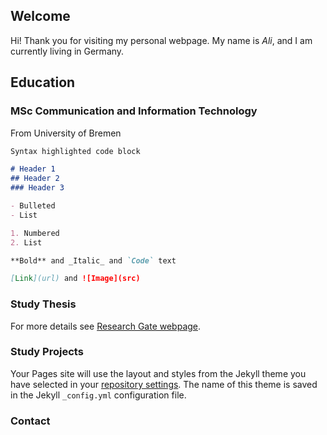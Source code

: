 ## Welcome

Hi! Thank you for visiting my personal webpage. My name is *Ali*, and I am currently living in Germany.


## Education

### MSc Communication and Information Technology
From University of Bremen

```markdown
Syntax highlighted code block

# Header 1
## Header 2
### Header 3

- Bulleted
- List

1. Numbered
2. List

**Bold** and _Italic_ and `Code` text

[Link](url) and ![Image](src)
```


### Study Thesis

For more details see [Research Gate webpage](https://www.researchgate.net/publication/313851520_Congestion_Detection_in_Software_Defined_Networks_using_Machine_Learning_of_Ali_Murad_Talpur).


### Study Projects

Your Pages site will use the layout and styles from the Jekyll theme you have selected in your [repository settings](https://github.com/alitalpur99/alitalpur99.github.io/settings). The name of this theme is saved in the Jekyll `_config.yml` configuration file.

### Contact
